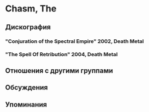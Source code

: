 # Chasm, The



## Дискография

### "Conjuration of the Spectral Empire" 2002, Death Metal



### "The Spell Of Retribution" 2004, Death Metal




## Отношения с другими группами


## Обсуждения


## Упоминания

